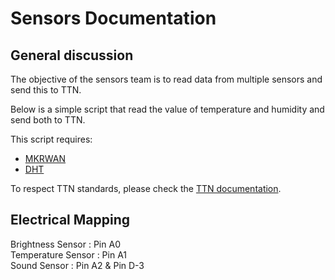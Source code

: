 # Sensors Documentation

## General discussion
The objective of the sensors team is to read data from multiple sensors and send this to TTN.

Below is a simple script that read the value of temperature and humidity and send both to TTN.

This script requires:
- [MKRWAN](https://downloads.arduino.cc/libraries/github.com/arduino-libraries/MKRWAN-1.1.0.zip)
- [DHT](https://perso.citi.insa-lyon.fr/oiova/docs/arduino-DHT-master.zip)

To respect TTN standards, please check the [TTN documentation](../TTN/README.md).


## Electrical Mapping

Brightness Sensor : Pin A0 \
Temperature Sensor : Pin A1 \
Sound Sensor : Pin A2 & Pin D-3
